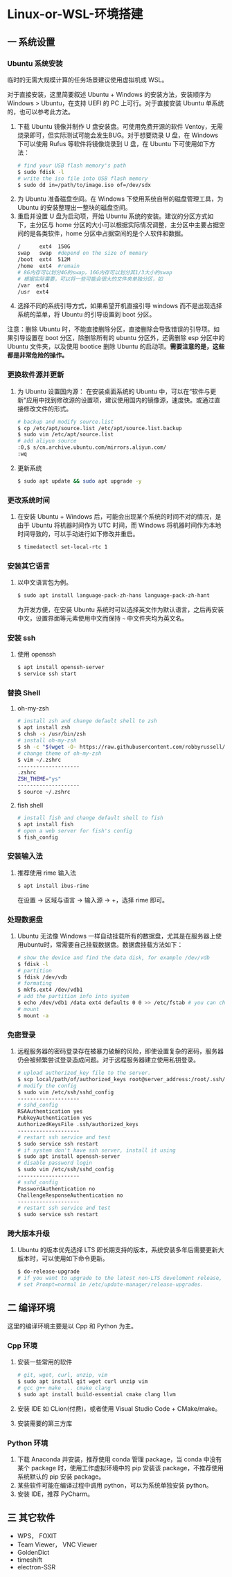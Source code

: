 # Linux-or-WSL-环境搭建

## 一 系统设置

### Ubuntu 系统安装

临时的无需大规模计算的任务场景建议使用虚拟机或 WSL。

对于直接安装，这里简要叙述 Ubuntu + Windows 的安装方法，安装顺序为 Windows > Ubuntu，在支持 UEFI 的 PC 上可行。对于直接安装 Ubuntu 单系统的，也可以参考此方法。

1. 下载 Ubuntu 镜像并制作 U 盘安装盘。可使用免费开源的软件 Ventoy，无需烧录即可，但实际测试可能会发生BUG。对于想要烧录 U 盘，在 Windows 下可以使用 Rufus 等软件将镜像烧录到 U 盘，在 Ubuntu 下可使用如下方法：
   ```bash
   # find your USB flash memory's path
   $ sudo fdisk -l
   # write the iso file into USB flash memory
   $ sudo dd in=/path/to/image.iso of=/dev/sdx
   ```
2. 为 Ubuntu 准备磁盘空间。在 Windows 下使用系统自带的磁盘管理工具，为 Ubuntu 的安装整理出一整块的磁盘空间。
3. 重启并设置 U 盘为启动项，开始 Ubuntu 系统的安装。建议的分区方式如下，主分区与 home 分区的大小可以根据实际情况调整，主分区中主要占据空间的是各类软件，home 分区中占据空间的是个人软件和数据。
   ```bash
   /      ext4  150G
   swap   swap  #depend on the size of memary
   /boot  ext4  512M
   /home  ext4  #remain
   # 8G内存可以划分4G的swap，16G内存可以划分其1/3大小的swap
   # 根据实际需要，可以将一些可能会很大的文件夹单独分区，如
   /var  ext4
   /usr  ext4
   ```
4. 选择不同的系统引导方式，如果希望开机直接引导 windows 而不是出现选择系统的菜单，将 Ubuntu 的引导设置到 boot 分区。

注意：删除 Ubuntu 时，不能直接删除分区，直接删除会导致错误的引导项。如果引导设置在 boot 分区，除删除所有的 ubuntu 分区外，还需删除 esp 分区中的 Ubuntu 文件夹，以及使用 bootice 删除 Ubuntu 的启动项。**需要注意的是，这些都是非常危险的操作。**

### 更换软件源并更新

1. 为 Ubuntu 设置国内源：
   在安装桌面系统的 Ubuntu 中，可以在“软件与更新”应用中找到修改源的设置项，建议使用国内的镜像源，速度快。或通过直接修改文件的形式。
   ```bash
   # backup and modify source.list
   $ cp /etc/apt/source.list /etc/apt/source.list.backup
   $ sudo vim /etc/apt/source.list
   # add aliyun source
   :0,$ s/cn.archive.ubuntu.com/mirrors.aliyun.com/
   :wq
   ```
2. 更新系统
   ```bash
   $ sudo apt update && sudo apt upgrade -y
   ```

### 更改系统时间

1. 在安装 Ubuntu + Windows 后，可能会出现某个系统的时间不对的情况，是由于 Ubuntu 将机器时间作为 UTC 时间，而 Windows 将机器时间作为本地时间导致的，可以手动进行如下修改并重启。
   ```bash
   $ timedatectl set-local-rtc 1
   ```

### 安装其它语言

1. 以中文语言包为例。
   ```bash
   $ sudo apt install language-pack-zh-hans language-pack-zh-hant
   ```
   为开发方便，在安装 Ubuntu 系统时可以选择英文作为默认语言，之后再安装中文，设置界面等元素使用中文而保持 `~` 中文件夹均为英文名。

### 安装 ssh

1. 使用 openssh
   ```bash
   $ apt install openssh-server
   $ service ssh start
   ```

### 替换 Shell

1. oh-my-zsh

   ```bash
   # install zsh and change default shell to zsh
   $ apt install zsh
   $ chsh -s /usr/bin/zsh
   # install oh-my-zsh
   $ sh -c "$(wget -O- https://raw.githubusercontent.com/robbyrussell/oh-my-zsh/master/tools/install.sh)"
   # change theme of oh-my-zsh
   $ vim ~/.zshrc
   --------------------
   .zshrc
   ZSH_THEME="ys"
   --------------------
   $ source ~/.zshrc
   ```

2. fish shell
   ```bash
   # install fish and change default shell to fish
   $ apt install fish
   # open a web server for fish's config
   $ fish_config
   ```

### 安装输入法

1. 推荐使用 rime 输入法
   ```bash
   $ apt install ibus-rime
   ```
   在设置 -> 区域与语言 -> 输入源 -> +，选择 rime 即可。

### 处理数据盘

1. Ubuntu 无法像 Windows 一样自动挂载所有的数据盘，尤其是在服务器上使用ubuntu时，常需要自己挂载数据盘。数据盘挂载方法如下：
   ```bash
   # show the device and find the data disk, for example /dev/vdb
   $ fdisk -l
   # partition
   $ fdisk /dev/vdb
   # formating
   $ mkfs.ext4 /dev/vdb1
   # add the partition info into system
   $ echo /dev/vdb1 /data ext4 defaults 0 0 >> /etc/fstab # you can change /data to other file such like /mnt
   # mount
   $ mount -a
   ```

### 免密登录

1. 远程服务器的密码登录存在被暴力破解的风险，即使设置复杂的密码，服务器仍会被频繁尝试登录造成问题。对于远程服务器建立使用私钥登录。
   ```bash
   # upload authorized_key file to the server.
   $ scp local/path/of/authorized_keys root@server_address:/root/.ssh/
   # modify the config
   $ sudo vim /etc/ssh/sshd_config
   --------------------
   # sshd_config
   RSAAuthentication yes
   PubkeyAuthentication yes
   AuthorizedKeysFile .ssh/authorized_keys
   --------------------
   # restart ssh service and test
   $ sudo service ssh restart
   # if system don't have ssh server, install it using
   $ sudo apt install openssh-server
   # disable password login
   $ sudo vim /etc/ssh/sshd_config
   --------------------
   # sshd_config
   PasswordAuthentication no
   ChallengeResponseAuthentication no
   --------------------
   # restart ssh service and test
   $ sudo service ssh restart
   ```

### 跨大版本升级

1. Ubuntu 的版本优先选择 LTS 即长期支持的版本，系统安装多年后需要更新大版本时，可以使用如下命令更新。
   ```bash
   $ do-release-upgrade
   # if you want to upgrade to the latest non-LTS develoment release,
   # set Prompt=normal in /etc/update-manager/release-upgrades.
   ```

## 二 编译环境

这里的编译环境主要是以 Cpp 和 Python 为主。

### Cpp 环境

1. 安装一些常用的软件

   ```bash
   # git, wget, curl, unzip, vim
   $ sudo apt install git wget curl unzip vim
   # gcc g++ make ... cmake clang
   $ sudo apt install build-essential cmake clang llvm
   ```

2. 安装 IDE 如 CLion(付费)，或者使用 Visual Studio Code + CMake/make。
3. 安装需要的第三方库

### Python 环境

1. 下载 Anaconda 并安装，推荐使用 conda 管理 package，当 conda 中没有某个 package 时，使用工作虚拟环境中的 pip 安装该 package，不推荐使用系统默认的 pip 安装 package。
2. 某些软件可能在编译过程中调用 python，可以为系统单独安装 python。
3. 安装 IDE，推荐 PyCharm。

## 三 其它软件

- WPS， FOXIT
- Team Viewer， VNC Viewer
- GoldenDict
- timeshift
- electron-SSR